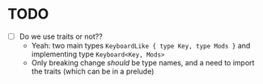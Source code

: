 # TODO

- [ ] Do we use traits or not??
    - Yeah: two main types `KeyboardLike { type Key, type Mods }` and implementing type `Keyboard<Key, Mods>`
    - Only breaking change _should_ be type names, and a need to import the traits (which can be in a prelude)

